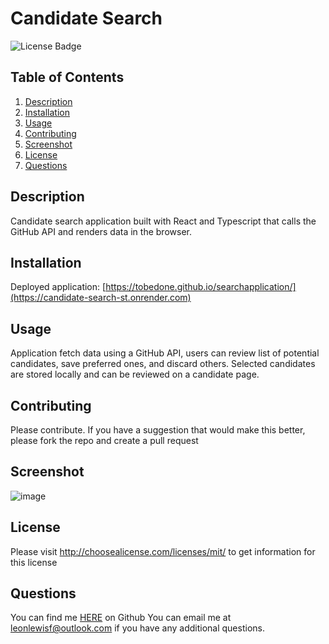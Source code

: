 # Candidate Search
![License Badge](https://shields.io/badge/license-MIT_License-blue)
## Table of Contents
1. [Description](#description)
2. [Installation](#installation)
3. [Usage](#usage)
4. [Contributing](#contributing)
5. [Screenshot](#screenshot)
6. [License](#license)
7. [Questions](#questions)

## Description
Candidate search application built with React and Typescript that calls the GitHub API and renders data in the browser.
## Installation
Deployed application: [https://tobedone.github.io/searchapplication/](https://candidate-search-st.onrender.com)
## Usage
Application fetch data using a GitHub API, users can review list of potential candidates, save preferred ones, and discard others. Selected candidates are stored locally and can be reviewed on a candidate page.
## Contributing
Please contribute. If you have a suggestion that would make this better, please fork the repo and create a pull request
## Screenshot
![image](https://github.com/user-attachments/assets/429f8d23-e8ea-4770-95c2-2440d86acbc9)
## License
Please visit http://choosealicense.com/licenses/mit/ to get information for this license
## Questions
You can find me [HERE](https://github.com/leonlewisf) on Github
You can email me at leonlewisf@outlook.com if you have any additional questions.
